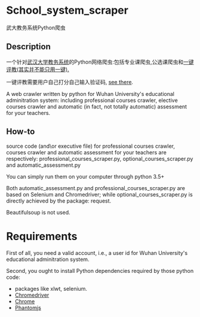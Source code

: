 # School_system_scraper

武大教务系统Python爬虫

## Description
一个针对[武汉大学教务系统](210.42.121.132)的Python网络爬虫:包括专业课爬虫,公选课爬虫和[一键评教(其实并不能只用一键).](https://github.com/Chandelier309/WHU_educational_administration_system_scraper/tree/master/automatic_assessment_for_your_teachers)

一键评教需要用户自己打分自己输入验证码, [see there](https://github.com/Chandelier309/WHU_educational_administration_system_scraper/tree/master/automatic_assessment_for_your_teachers).

A web crawler written by python for Wuhan University's educational adminitration system: including professional courses crawler, elective courses crawler and automatic (in fact, not totally automatic) assessment for your teachers.

## How-to
source code (and\or executive file) for professional courses crawler, courses crawler and automatic assessment for your teachers are respectively: professional_courses_scraper.py, optional_courses_scraper.py and automatic_assessment.py

You can simply run them on your computer through python 3.5+

Both automatic_assessment.py and professional_courses_scraper.py are based on Selenium and Chromedriver; while optional_courses_scraper.py is directly achieved by the package: request.

Beautifulsoup is not used.

# Requirements
First of all, you need a valid account, i.e., a user id for Wuhan University's educational adminitration system.

Second, you ought to install Python dependencies required by those python code:
* packages like xlwt, selenium. 
* [Chromedriver](https://sites.google.com/a/chromium.org/chromedriver/downloads)
* [Chrome](https://www.google.com/chrome/browser/desktop/index.html)
* [Phantomjs](http://phantomjs.org/download.html)
